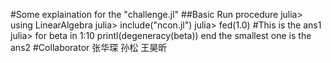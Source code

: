 #Some explaination for the "challenge.jl"
##Basic Run procedure
julia> using LinearAlgebra
julia> include("ncon.jl")
julia> fed(1.0) #This is the ans1
julia> for beta in 1:10 printl(degeneracy(beta)) end the smallest one is the ans2
#Collaborator
张华琛 孙松 王昊昕
